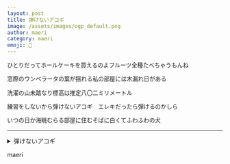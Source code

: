 ```yaml
---
layout: post
title: 弾けないアコギ
image: /assets/images/ogp_default.png
author: maeri
category: maeri
emoji: 🍔
---
```


<div class="tanka-area" style="font-size: 95%;"><div class="tanka">
<p>ひとりだってホールケーキを買えるのよフルーツ全種たべちゃうもんね</p>
<p>窓際のウンベラータの葉が揺れる私の部屋には木漏れ日がある</p>
<p>洗濯の山未踏なり標高は推定八〇二ミリメートル</p>
<p>練習をしないから弾けないアコギ　エレキだったら弾けるのかしら</p>
<p>いつの日か海眺むらる部屋に住むそばに白くてふわふわの犬</p></div></div>

---

<details><summary>弾けないアコギ</summary>
ひとりだってホールケーキを買えるのよフルーツ全種たべちゃうもんね<br />
窓際のウンベラータの葉が揺れる私の部屋には木漏れ日がある<br />
洗濯の山未踏なり標高は推定八〇二ミリメートル<br />
練習をしないから弾けないアコギ　エレキだったら弾けるのかしら<br />
いつの日か海眺むらる部屋に住むそばに白くてふわふわの犬<br />
<br />
</details>

maeri
